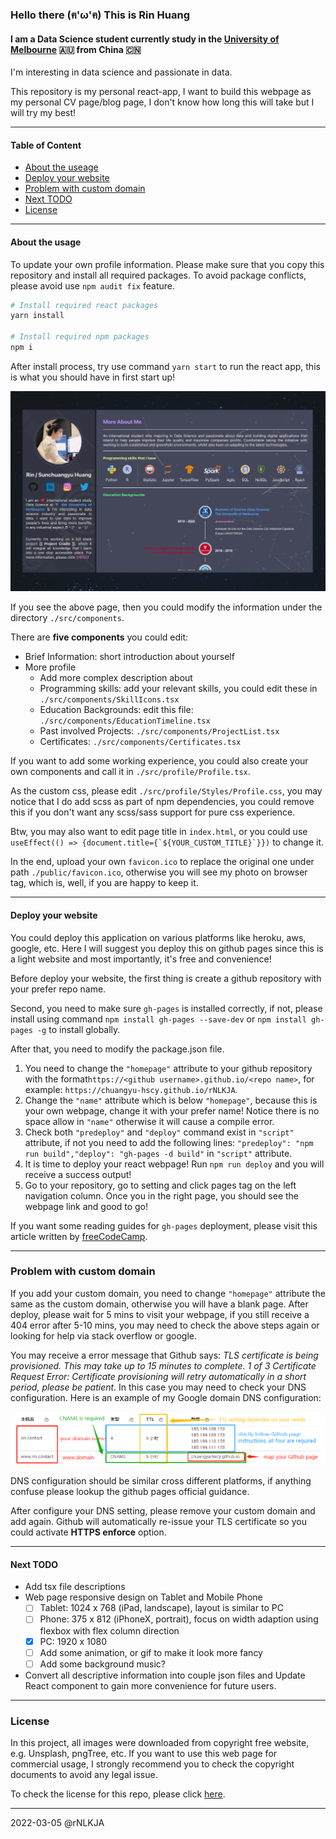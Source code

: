 ### Hello there (ฅ'ω'ฅ) This is Rin Huang

#### I am a Data Science student currently study in the [University of Melbourne](https://www.unimelb.edu.au/) 🇦🇺 from China 🇨🇳

I'm interesting in data science and passionate in data.

This repository is my personal react-app, I want to build this webpage as my personal CV page/blog page, I don't know how long this will take but I will try my best!

---

#### Table of Content
- [About the useage](#about-the-usage)
- [Deploy your website](#deploy-your-website)
- [Problem with custom domain](#problem-with-custom-domain)
- [Next TODO](#next-todo)
- [License](#license)

---

#### About the usage

To update your own profile information. Please make sure that you copy this repository and install all required packages. To avoid package conflicts, please avoid use `npm audit fix` feature.

```bash
# Install required react packages
yarn install

# Install required npm packages
npm i
```

After install process, try use command `yarn start` to run the react app, this is what you should have in first start up!

<img src="https://github.com/chuangyu-hscy/rNLKJA/blob/rin-profile-ts/public/README/webpagePreview.png" alt="web preview">

If you see the above page, then you could modify the information under the directory `./src/components`.

There are **five components** you could edit:

- Brief Information: short introduction about yourself
- More profile
  - Add more complex description about
  - Programming skills: add your relevant skills, you could edit these in `./src/components/SkillIcons.tsx`
  - Education Backgrounds: edit this file: `./src/components/EducationTimeline.tsx`
  - Past involved Projects: `./src/components/ProjectList.tsx`
  - Certificates: `./src/components/Certificates.tsx`

If you want to add some working experience, you could also create your own components and call it in `./src/profile/Profile.tsx`.

As the custom css, please edit `./src/profile/Styles/Profile.css`, you may notice that I do add scss as part of npm dependencies, you could remove this if you don't want any scss/sass support for pure css experience.

Btw, you may also want to edit page title in `index.html`, or you could use `` useEffect(() => {document.title={`${YOUR_CUSTOM_TITLE}`}}) `` to change it.

In the end, upload your own `favicon.ico` to replace the original one under path `./public/favicon.ico`, otherwise you will see my photo on browser tag, which is, well, if you are happy to keep it.

---

#### Deploy your website

You could deploy this application on various platforms like heroku, aws, google, etc. Here I will suggest you deploy this on github pages since this is a light website and most importantly, it's free and convenience!

Before deploy your website, the first thing is create a github repository with your prefer repo name.

Second, you need to make sure `gh-pages` is installed correctly, if not, please install using command `npm install gh-pages --save-dev` or `npm install gh-pages -g` to install globally.

After that, you need to modify the package.json file.

1. You need to change the `"homepage"` attribute to your github repository with the format`https://<github username>.github.io/<repo name>`, for example: `https://chuangyu-hscy.github.io/rNLKJA`.
2. Change the `"name"` attribute which is below `"homepage"`, because this is your own webpage, change it with your prefer name! Notice there is no space allow in `"name"` otherwise it will cause a compile error.
3. Check both `"predeploy"` and `"deploy"` command exist in `"script"` attribute, if not you need to add the following lines: `"predeploy": "npm run build","deploy": "gh-pages -d build"` in `"script"` attribute.
4. It is time to deploy your react webpage! Run `npm run deploy` and you will receive a success output!
5. Go to your repository, go to setting and click pages tag on the left navigation column. Once you in the right page, you should see the webpage link and good to go!

If you want some reading guides for `gh-pages` deployment, please visit this article written by [freeCodeCamp](https://www.freecodecamp.org/news/deploy-a-react-app-to-github-pages/).

---

### Problem with custom domain
If you add your custom domain, you need to change `"homepage"` attribute the same as the custom domain, otherwise you will have a blank page. After deploy, please wait for 5 mins to visit your webpage, if you still receive a 404 error after 5-10 mins, you may need to check the above steps again or looking for help via stack overflow or google.

You may receive a error message that Github says: _TLS certificate is being provisioned. This may take up to 15 minutes to complete. 1 of 3  Certificate Request Error: Certificate provisioning will retry automatically in a short period, please be patient_. In this case you may need to check your DNS configuration. Here is an example of my Google domain DNS configuration:

<img src="https://github.com/chuangyu-hscy/rNLKJA/blob/rin-profile-ts/public/README/DNS_setting.png" alt="Google DNS config" />

DNS configuration should be similar cross different platforms, if anything confuse please lookup the github pages official guidance.

After configure your DNS setting, please remove your custom domain and add again. Github will automatically re-issue your TLS certificate so you could activate __HTTPS enforce__ option.

---

#### Next TODO

- Add tsx file descriptions
- Web page responsive design on Tablet and Mobile Phone
  - [ ] Tablet: 1024 x 768 (iPad, landscape), layout is similar to PC
  - [ ] Phone: 375 x 812 (iPhoneX, portrait), focus on width adaption using flexbox with flex column direction
  - [x] PC: 1920 x 1080
  - [ ] Add some animation, or gif to make it look more fancy
  - [ ] Add some background music? 
- Convert all descriptive information into couple json files and Update React component to gain more convenience for future users.

---

### License

In this project, all images were downloaded from copyright free website, e.g. Unsplash, pngTree, etc. If you want to use this web page for commercial usage, I strongly recommend you to check the copyright documents to avoid any legal issue.

To check the license for this repo, please click [here](https://github.com/chuangyu-hscy/rNLKJA/blob/rin-profile-ts/LICENSE).

---

2022-03-05 @rNLKJA
